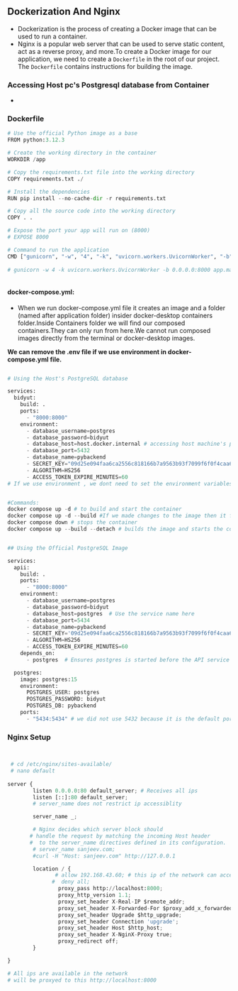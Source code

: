 ## Dockerization And Nginx
- Dockerization is the process of creating a Docker image that can be used to run a container.
- Nginx is a popular web server that can be used to serve static content, act as a
reverse proxy, and more.To create a Docker image for our application, we need to create a `Dockerfile` in
the root of our project. The `Dockerfile` contains instructions for building the
image.

### Accessing Host pc's Postgresql database  from Container
 -  
### Dockerfile


```python
# Use the official Python image as a base
FROM python:3.12.3

# Create the working directory in the container
WORKDIR /app  

# Copy the requirements.txt file into the working directory
COPY requirements.txt ./

# Install the dependencies
RUN pip install --no-cache-dir -r requirements.txt

# Copy all the source code into the working directory
COPY . .

# Expose the port your app will run on (8000)
# EXPOSE 8000

# Command to run the application
CMD ["gunicorn", "-w", "4", "-k", "uvicorn.workers.UvicornWorker", "-b", "0.0.0.0:8000", "app.main:app"]
     
# gunicorn -w 4 -k uvicorn.workers.UvicornWorker -b 0.0.0.0:8000 app.main:app



```




####  docker-compose.yml:

- When we run docker-compose.yml file it creates an image and a folder (named after application folder) insider docker-desktop containers folder.Inside Containers folder we will find our composed containers.They can only run from here.We cannot run composed images directly from the terminal or docker-desktop images.

**We can remove the .env file if we use environment in docker-compose.yml file.**
```python

# Using the Host's PostgreSQL database

services:
  bidyut:
    build: .
    ports:
      - "8000:8000"
    environment:
      - database_username=postgres
      - database_password=bidyut
      - database_host=host.docker.internal # accessing host machine's postgres database 
      - database_port=5432
      - database_name=pybackend
      - SECRET_KEY="09d25e094faa6ca2556c818166b7a9563b93f7099f6f0f4caa6cf63b88e8d3e7"
      - ALGORITHM=HS256
      - ACCESS_TOKEN_EXPIRE_MINUTES=60
# If we use environment , we dont need to set the environment variables in the .env file .


#Commands:
docker compose up -d # to build and start the container
docker compose up -d --build #If we made changes to the image then it forces to build the image and starts the container.
docker compose down # stops the container
docker compose up --build --detach # builds the image and starts the container in detached mode


## Using the Official PostgreSQL Image

services:
  apii:
    build: .
    ports:
      - "8000:8000"
    environment:
      - database_username=postgres
      - database_password=bidyut
      - database_host=postgres  # Use the service name here
      - database_port=5434
      - database_name=pybackend
      - SECRET_KEY='09d25e094faa6ca2556c818166b7a9563b93f7099f6f0f4caa6cf63b88e8d3e7'
      - ALGORITHM=HS256
      - ACCESS_TOKEN_EXPIRE_MINUTES=60
    depends_on:
      - postgres  # Ensures postgres is started before the API service

  postgres:
    image: postgres:15
    environment:
      POSTGRES_USER: postgres
      POSTGRES_PASSWORD: bidyut
      POSTGRES_DB: pybackend
    ports:
      - "5434:5434" # we did not use 5432 because it is the default port of the host's postgres database
```

### Nginx Setup

```python


 # cd /etc/nginx/sites-available/
 # nano default
 
server {
        listen 0.0.0.0:80 default_server; # Receives all ips
        listen [::]:80 default_server;
        # server_name does not restrict ip accessiblity

        server_name _;

        # Nginx decides which server block should 
       # handle the request by matching the incoming Host header
       #  to the server_name directives defined in its configuration.
        # server_name sanjeev.com;
        #curl -H "Host: sanjeev.com" http://127.0.0.1

        location / {
               # allow 192.168.43.60; # this ip of the network can access
              #  deny all;
                proxy_pass http://localhost:8000;
                proxy_http_version 1.1;
                proxy_set_header X-Real-IP $remote_addr;
                proxy_set_header X-Forwarded-For $proxy_add_x_forwarded_for;
                proxy_set_header Upgrade $http_upgrade;
                proxy_set_header Connection 'upgrade';
                proxy_set_header Host $http_host;
                proxy_set_header X-NginX-Proxy true;
                proxy_redirect off;
        }

}

# All ips are available in the network 
# will be proxyed to this http://localhost:8000


```







